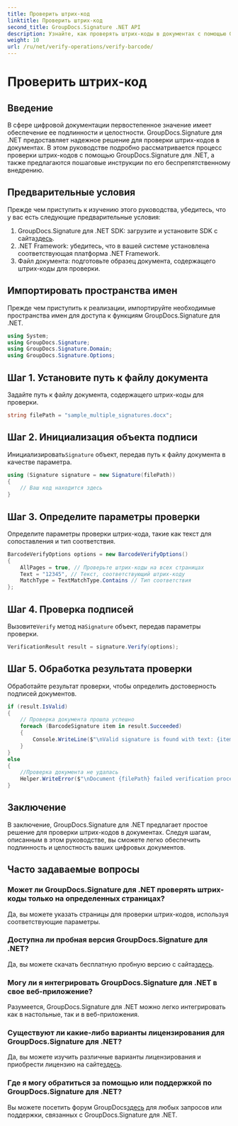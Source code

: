```yaml
---
title: Проверить штрих-код
linktitle: Проверить штрих-код
second_title: GroupDocs.Signature .NET API
description: Узнайте, как проверять штрих-коды в документах с помощью GroupDocs.Signature для .NET. Следуйте нашему пошаговому руководству для беспрепятственного внедрения.
weight: 10
url: /ru/net/verify-operations/verify-barcode/
---
```


# Проверить штрих-код

## Введение
В сфере цифровой документации первостепенное значение имеет обеспечение ее подлинности и целостности. GroupDocs.Signature для .NET предоставляет надежное решение для проверки штрих-кодов в документах. В этом руководстве подробно рассматривается процесс проверки штрих-кодов с помощью GroupDocs.Signature для .NET, а также предлагаются пошаговые инструкции по его беспрепятственному внедрению.
## Предварительные условия
Прежде чем приступить к изучению этого руководства, убедитесь, что у вас есть следующие предварительные условия:
1.  GroupDocs.Signature для .NET SDK: загрузите и установите SDK с сайта[здесь](https://releases.groupdocs.com/signature/net/).
2. .NET Framework: убедитесь, что в вашей системе установлена соответствующая платформа .NET Framework.
3. Файл документа: подготовьте образец документа, содержащего штрих-коды для проверки.

## Импортировать пространства имен
Прежде чем приступить к реализации, импортируйте необходимые пространства имен для доступа к функциям GroupDocs.Signature для .NET.
```csharp
using System;
using GroupDocs.Signature;
using GroupDocs.Signature.Domain;
using GroupDocs.Signature.Options;
```
## Шаг 1. Установите путь к файлу документа
Задайте путь к файлу документа, содержащего штрих-коды для проверки.
```csharp
string filePath = "sample_multiple_signatures.docx";
```
## Шаг 2. Инициализация объекта подписи
 Инициализировать`Signature` объект, передав путь к файлу документа в качестве параметра.
```csharp
using (Signature signature = new Signature(filePath))
{
    // Ваш код находится здесь
}
```
## Шаг 3. Определите параметры проверки
Определите параметры проверки штрих-кода, такие как текст для сопоставления и тип соответствия.
```csharp
BarcodeVerifyOptions options = new BarcodeVerifyOptions()
{
    AllPages = true, // Проверьте штрих-коды на всех страницах
    Text = "12345", // Текст, соответствующий штрих-коду
    MatchType = TextMatchType.Contains // Тип соответствия
};
```
## Шаг 4. Проверка подписей
 Вызовите`Verify` метод на`Signature` объект, передав параметры проверки.
```csharp
VerificationResult result = signature.Verify(options);
```
## Шаг 5. Обработка результата проверки
Обработайте результат проверки, чтобы определить достоверность подписей документов.
```csharp
if (result.IsValid)
{
    // Проверка документа прошла успешно
    foreach (BarcodeSignature item in result.Succeeded)
    {
        Console.WriteLine($"\nValid signature is found with text: {item.Text} and type: {item.EncodeType.TypeName}.");
    }
}
else
{
    //Проверка документа не удалась
    Helper.WriteError($"\nDocument {filePath} failed verification process.");
}
```

## Заключение
В заключение, GroupDocs.Signature для .NET предлагает простое решение для проверки штрих-кодов в документах. Следуя шагам, описанным в этом руководстве, вы сможете легко обеспечить подлинность и целостность ваших цифровых документов.
## Часто задаваемые вопросы
### Может ли GroupDocs.Signature для .NET проверять штрих-коды только на определенных страницах?
Да, вы можете указать страницы для проверки штрих-кодов, используя соответствующие параметры.
### Доступна ли пробная версия GroupDocs.Signature для .NET?
 Да, вы можете скачать бесплатную пробную версию с сайта[здесь](https://releases.groupdocs.com/).
### Могу ли я интегрировать GroupDocs.Signature для .NET в свое веб-приложение?
Разумеется, GroupDocs.Signature для .NET можно легко интегрировать как в настольные, так и в веб-приложения.
### Существуют ли какие-либо варианты лицензирования для GroupDocs.Signature для .NET?
 Да, вы можете изучить различные варианты лицензирования и приобрести лицензию на сайте[здесь](https://purchase.groupdocs.com/buy).
### Где я могу обратиться за помощью или поддержкой по GroupDocs.Signature для .NET?
 Вы можете посетить форум GroupDocs[здесь](https://forum.groupdocs.com/c/signature/13) для любых запросов или поддержки, связанных с GroupDocs.Signature для .NET.